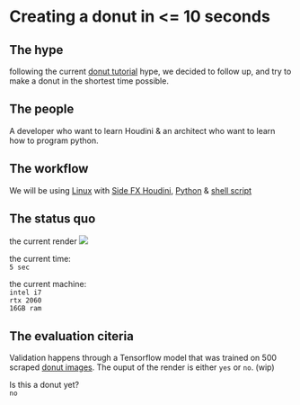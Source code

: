 # **Creating a donut in <= 10 seconds**

## The hype

following the current [donut tutorial][donut] hype, we decided to follow up, and try to make a donut in the shortest time possible.

## The people

A developer who want to learn Houdini & an architect who want to learn how to program python.

## The workflow

We will be using [Linux][Linux] with [Side FX Houdini][Houdini], [Python][Python] & [shell script][Shell script]

## The status quo

the current render  ![][donut current render]

the current time:    
`5 sec`

the current machine:    
`intel i7`  
`rtx 2060`  
`16GB ram`

## The evaluation citeria

Validation happens through a Tensorflow model that was trained on 500 scraped [donut images][scraped donut images]. The ouput of the render is either `yes` or `no`. (wip)

Is this a donut yet?    
`no`

[scraped donut images]: https://www.google.com/search?q=3d+donut+tutorial+blenderguru&tbm=isch&ved=2ahUKEwiGjrzdr8nvAhXU5LsIHczjBdgQ2-cCegQIABAA&oq=3d+donut+tutorial+blenderguru&gs_lcp=CgNpbWcQA1AAWABgzbQBaABwAHgAgAEAiAEAkgEAmAEAqgELZ3dzLXdpei1pbWc&sclient=img&ei=7mtbYIbfOtTJ7_UPzMeXwA0&bih=784&biw=1261&safe=active
[Linux]: https://www.linux.org/
[Houdini]: https://www.sidefx.com/
[Python]: https://www.python.org/
[Shell script]: https://www.shellscript.sh/

[donut]: https://www.google.com/search?q=donut+tutorial+blender&safe=active&sxsrf=ALeKk03gwyEqkmRATzMAF9rpeET1k-E3Kg%3A1616601499643&ei=m2FbYLfYJpDCkwXv4oqQDg&oq=donut+tutorial+blender&gs_lcp=Cgdnd3Mtd2l6EAMyAggAMgIIADIGCAAQFhAeMgYIABAWEB4yBggAEBYQHjIGCAAQFhAeMgYIABAWEB4yBggAEBYQHjIGCAAQFhAeMgYIABAWEB46BwgjELADECc6BwgAEEcQsAM6BAgjECc6CAgAEBYQChAeUJ4pWL0vYMcwaAFwAngAgAFjiAHcBJIBATmYAQCgAQGqAQdnd3Mtd2l6yAEJwAEB&sclient=gws-wiz&ved=0ahUKEwj3kYTxpcnvAhUQ4aQKHW-xAuIQ4dUDCA0&uact=5

[donut current render]: https://github.com/baudhaus/houdini-as-code/blob/master/render.png